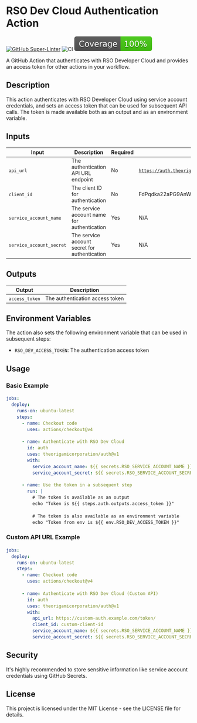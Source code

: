 # RSO Dev Cloud Authentication Action

[![GitHub Super-Linter](https://github.com/actions/typescript-action/actions/workflows/linter.yml/badge.svg)](https://github.com/super-linter/super-linter)
![CI](https://github.com/actions/typescript-action/actions/workflows/ci.yml/badge.svg)
[![Coverage](./badges/coverage.svg)](./badges/coverage.svg)

A GitHub Action that authenticates with RSO Developer Cloud and provides an
access token for other actions in your workflow.

## Description

This action authenticates with RSO Developer Cloud using service account
credentials, and sets an access token that can be used for subsequent API calls.
The token is made available both as an output and as an environment variable.

## Inputs

| Input                    | Description                                   | Required | Default                                                     |
| ------------------------ | --------------------------------------------- | -------- | ----------------------------------------------------------- |
| `api_url`                | The authentication API URL endpoint           | No       | [`https://auth.theorigamicorporation.com/application/o/token/`](https://auth.theorigamicorporation.com/application/o/token/) |
| `client_id`              | The client ID for authentication              | No       | FdPqdka22aPG9AnWuVMpFhsz7BGsgJCbxTCTkXrg                    |
| `service_account_name`   | The service account name for authentication   | Yes      | N/A                                                         |
| `service_account_secret` | The service account secret for authentication | Yes      | N/A                                                         |

## Outputs

| Output         | Description                     |
| -------------- | ------------------------------- |
| `access_token` | The authentication access token |

## Environment Variables

The action also sets the following environment variable that can be used in
subsequent steps:

- `RSO_DEV_ACCESS_TOKEN`: The authentication access token

## Usage

### Basic Example

```yaml
jobs:
  deploy:
    runs-on: ubuntu-latest
    steps:
      - name: Checkout code
        uses: actions/checkout@v4

      - name: Authenticate with RSO Dev Cloud
        id: auth
        uses: theorigamicorporation/auth@v1
        with:
          service_account_name: ${{ secrets.RSO_SERVICE_ACCOUNT_NAME }}
          service_account_secret: ${{ secrets.RSO_SERVICE_ACCOUNT_SECRET }}

      - name: Use the token in a subsequent step
        run: |
          # The token is available as an output
          echo "Token is ${{ steps.auth.outputs.access_token }}"

          # The token is also available as an environment variable
          echo "Token from env is ${{ env.RSO_DEV_ACCESS_TOKEN }}"
```

### Custom API URL Example

```yaml
jobs:
  deploy:
    runs-on: ubuntu-latest
    steps:
      - name: Checkout code
        uses: actions/checkout@v4

      - name: Authenticate with RSO Dev Cloud (Custom API)
        id: auth
        uses: theorigamicorporation/auth@v1
        with:
          api_url: https://custom-auth.example.com/token/
          client_id: custom-client-id
          service_account_name: ${{ secrets.RSO_SERVICE_ACCOUNT_NAME }}
          service_account_secret: ${{ secrets.RSO_SERVICE_ACCOUNT_SECRET }}
```

## Security

It's highly recommended to store sensitive information like service account
credentials using GitHub Secrets.

## License

This project is licensed under the MIT License - see the LICENSE file for
details.
